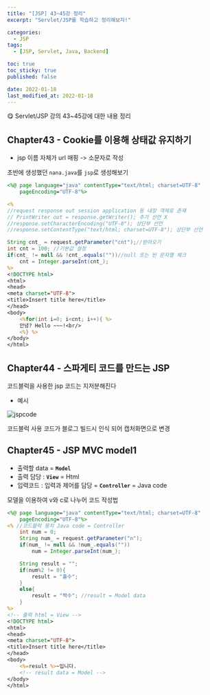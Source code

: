 ```yaml
---
title: "[JSP] 43~45강 정리"
excerpt: "Servlet/JSP를 학습하고 정리해보자!"

categories:
  - JSP
tags:
  - [JSP, Servlet, Java, Backend]

toc: true
toc_sticky: true
published: false

date: 2022-01-18
last_modified_at: 2022-01-18
---
```


😋 Servlet/JSP 강의 43~45강에 대한 내용 정리

## Chapter43 - Cookie를 이용해 상태값 유지하기

- jsp 이름 자체가 url 매핑 -> 소문자로 작성

초반에 생성했던 `nana.java`를 `jsp`로 생성해보기

```jsp
<%@ page language="java" contentType="text/html; charset=UTF-8"
    pageEncoding="UTF-8"%>

<%
//request response out session application 등 내장 객체로 존재
// PrintWriter out = response.getWriter(); 추가 선언 X
//response.setCharacterEncoding("UTF-8"); 상단부 선언
//response.setContentType("text/html; charset=UTF-8"); 상단부 선언

String cnt_ = request.getParameter("cnt");//받아오기
int cnt = 100; //기본값 설정
if(cnt_ != null && !cnt_.equals(""))//null 또는 빈 문자열 체크
	cnt = Integer.parseInt(cnt_);
%>
<!DOCTYPE html>
<html>
<head>
<meta charset="UTF-8">
<title>Insert title here</title>
</head>
<body>
	<%for(int i=0; i<cnt; i++){ %>
	안녕? Hello ~~~!<br/>
	<%} %>
</body>
</html>
```

## Chapter44 - 스파게티 코드를 만드는 JSP

코드블럭을 사용한 jsp 코드는 지저분해진다

- 예시

<img src="https://user-images.githubusercontent.com/47810773/152282505-f4aca9c3-0fb7-4976-95dd-271e74a64f33.png" alt="jspcode">

코드블럭 사용 코드가 블로그 빌드시 인식 되어 캡처화면으로 변경

## Chapter45 - JSP MVC model1

- 출력할 data = **`Model`**
- 출력 담당 : **`View`** = Html
- 입력코드 : 입력과 제어를 담당 = **`Controller`** = Java code

모델을 이용하여 v와 c로 나누어 코드 작성법

```jsp
<%@ page language="java" contentType="text/html; charset=UTF-8"
    pageEncoding="UTF-8"%>
<% //코드블럭 뭉치 Java code = Controller
    int num = 0;
    String num_ = request.getParameter("n");
    if(num_ != null && !num_.equals(""))
    	num = Integer.parseInt(num_);

    String result = "";
    if(num%2 != 0){
		result = "홀수";
    }
	else{
		result = "짝수"; //result = Model data
	}
%>
<!-- 출력 html = View -->
<!DOCTYPE html>
<html>
<head>
<meta charset="UTF-8">
<title>Insert title here</title>
</head>
<body>
	<%=result %>~입니다.
	<!-- result data = Model -->
</body>
</html>
```
